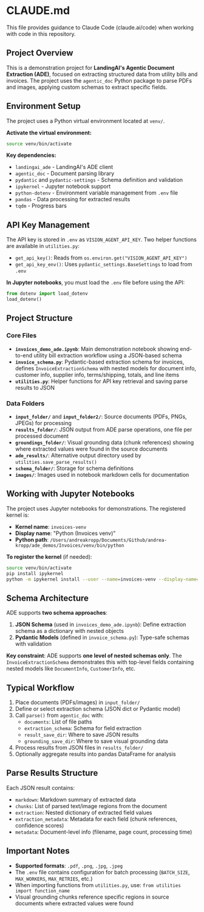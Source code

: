 # CLAUDE.md

This file provides guidance to Claude Code (claude.ai/code) when working with code in this repository.

## Project Overview

This is a demonstration project for **LandingAI's Agentic Document Extraction (ADE)**, focused on extracting structured data from utility bills and invoices. The project uses the `agentic_doc` Python package to parse PDFs and images, applying custom schemas to extract specific fields.

## Environment Setup

The project uses a Python virtual environment located at `venv/`.

**Activate the virtual environment:**
```bash
source venv/bin/activate
```

**Key dependencies:**
- `landingai_ade` - LandingAI's ADE client
- `agentic_doc` - Document parsing library
- `pydantic` and `pydantic-settings` - Schema definition and validation
- `ipykernel` - Jupyter notebook support
- `python-dotenv` - Environment variable management from `.env` file
- `pandas` - Data processing for extracted results
- `tqdm` - Progress bars

## API Key Management

The API key is stored in `.env` as `VISION_AGENT_API_KEY`. Two helper functions are available in `utilities.py`:

- `get_api_key()`: Reads from `os.environ.get("VISION_AGENT_API_KEY")`
- `get_api_key_env()`: Uses `pydantic_settings.BaseSettings` to load from `.env`

**In Jupyter notebooks**, you must load the `.env` file before using the API:
```python
from dotenv import load_dotenv
load_dotenv()
```

## Project Structure

### Core Files

- **`invoices_demo_ade.ipynb`**: Main demonstration notebook showing end-to-end utility bill extraction workflow using a JSON-based schema
- **`invoice_schema.py`**: Pydantic-based extraction schema for invoices, defines `InvoiceExtractionSchema` with nested models for document info, customer info, supplier info, terms/shipping, totals, and line items
- **`utilities.py`**: Helper functions for API key retrieval and saving parse results to JSON

### Data Folders

- **`input_folder/`** and **`input_folder2/`**: Source documents (PDFs, PNGs, JPEGs) for processing
- **`results_folder/`**: JSON output from ADE parse operations, one file per processed document
- **`groundings_folder/`**: Visual grounding data (chunk references) showing where extracted values were found in the source documents
- **`ade_results/`**: Alternative output directory used by `utilities.save_parse_results()`
- **`schema_folder/`**: Storage for schema definitions
- **`images/`**: Images used in notebook markdown cells for documentation

## Working with Jupyter Notebooks

The project uses Jupyter notebooks for demonstrations. The registered kernel is:
- **Kernel name**: `invoices-venv`
- **Display name**: "Python (Invoices venv)"
- **Python path**: `/Users/andreakropp/Documents/Github/andrea-kropp/ade_demos/Invoices/venv/bin/python`

**To register the kernel** (if needed):
```bash
source venv/bin/activate
pip install ipykernel
python -m ipykernel install --user --name=invoices-venv --display-name="Python (Invoices venv)"
```

## Schema Architecture

ADE supports **two schema approaches**:

1. **JSON Schema** (used in `invoices_demo_ade.ipynb`): Define extraction schema as a dictionary with nested objects
2. **Pydantic Models** (defined in `invoice_schema.py`): Type-safe schemas with validation

**Key constraint**: ADE supports **one level of nested schemas only**. The `InvoiceExtractionSchema` demonstrates this with top-level fields containing nested models like `DocumentInfo`, `CustomerInfo`, etc.

## Typical Workflow

1. Place documents (PDFs/images) in `input_folder/`
2. Define or select extraction schema (JSON dict or Pydantic model)
3. Call `parse()` from `agentic_doc` with:
   - `documents`: List of file paths
   - `extraction_schema`: Schema for field extraction
   - `result_save_dir`: Where to save JSON results
   - `grounding_save_dir`: Where to save visual grounding data
4. Process results from JSON files in `results_folder/`
5. Optionally aggregate results into pandas DataFrame for analysis

## Parse Results Structure

Each JSON result contains:
- `markdown`: Markdown summary of extracted data
- `chunks`: List of parsed text/image regions from the document
- `extraction`: Nested dictionary of extracted field values
- `extraction_metadata`: Metadata for each field (chunk references, confidence scores)
- `metadata`: Document-level info (filename, page count, processing time)

## Important Notes

- **Supported formats**: `.pdf`, `.png`, `.jpg`, `.jpeg`
- The `.env` file contains configuration for batch processing (`BATCH_SIZE`, `MAX_WORKERS`, `MAX_RETRIES`, etc.)
- When importing functions from `utilities.py`, use: `from utilities import function_name`
- Visual grounding chunks reference specific regions in source documents where extracted values were found
